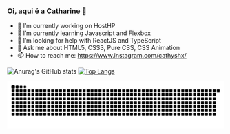 ### Oi, aqui é a Catharine 👋

- 🔭 I’m currently working on HostHP
- 🌱 I’m currently learning Javascript and Flexbox
- 🤔 I’m looking for help with ReactJS and TypeScript
- 💬 Ask me about HTML5, CSS3, Pure CSS, CSS Animation
- 📫 How to reach me: https://www.instagram.com/cathyshx/

![Anurag's GitHub stats](https://github-readme-stats.vercel.app/api?username=cathyshx&show_icons=true&theme=dracula)
[![Top Langs](https://github-readme-stats.vercel.app/api/top-langs/?username=cathyshx&layout=compact&langs_count=16&theme=dracula)](https://github.com/anuraghazra/github-readme-stats)

![Snake animation](https://github.com/cathyshx/cathyshx/blob/output/github-contribution-grid-snake.svg)

